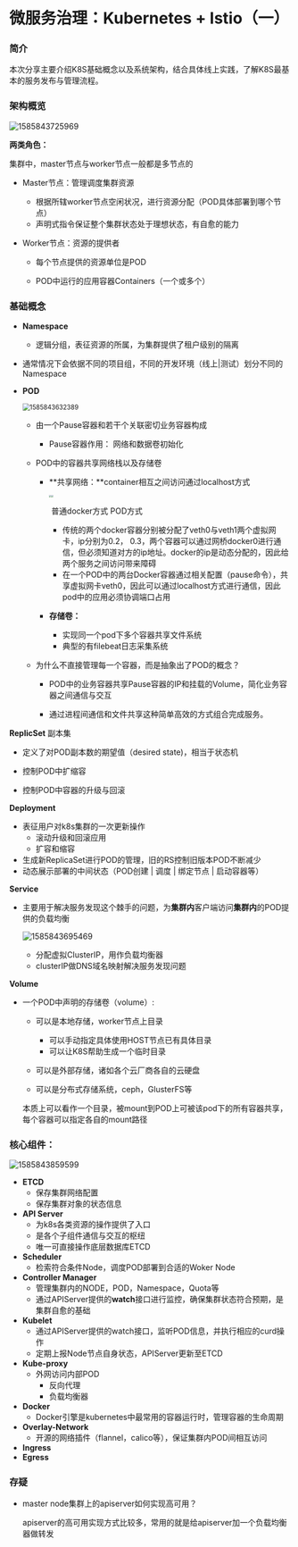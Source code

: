 # 微服务治理：Kubernetes + Istio（一）

### 简介

​		本次分享主要介绍K8S基础概念以及系统架构，结合具体线上实践，了解K8S最基本的服务发布与管理流程。



### 架构概览

![1585843725969](images\1585843725969.png)

**两类角色：**

集群中，master节点与worker节点一般都是多节点的

- Master节点：管理调度集群资源

  - 根据所辖worker节点空闲状况，进行资源分配（POD具体部署到哪个节点）
  - 声明式指令保证整个集群状态处于理想状态，有自愈的能力

- Worker节点：资源的提供者

  - 每个节点提供的资源单位是POD

  - POD中运行的应用容器Containers（一个或多个）




### 基础概念

- **Namespace**
  
  - 逻辑分组，表征资源的所属，为集群提供了租户级别的隔离
- 通常情况下会依据不同的项目组，不同的开发环境（线上|测试）划分不同的Namespace
  
- **POD**

  <img src="images\1585843632389.png" alt="1585843632389" style="zoom:80%;" />

  - 由一个Pause容器和若干个关联密切业务容器构成

    - Pause容器作用： 网络和数据卷初始化 

  - POD中的容器共享网络栈以及存储卷

    - **共享网络：**container相互之间访问通过localhost方式

      <img src="images\a.jpg" style="zoom:25%;" /><img src="images\b.jpg" style="zoom:25%;" />

      ​                            普通docker方式                                                     POD方式

      - 传统的两个docker容器分别被分配了veth0与veth1两个虚拟网卡，ip分别为0.2， 0.3，两个容器可以通过网桥docker0进行通信，但必须知道对方的ip地址。docker的ip是动态分配的，因此给两个服务之间访问带来障碍
      - 在一个POD中的两台Docker容器通过相关配置（pause命令），共享虚拟网卡veth0，因此可以通过localhost方式进行通信，因此pod中的应用必须协调端口占用 

    - **存储卷：**

      - 实现同一个pod下多个容器共享文件系统
      - 典型的有filebeat日志采集系统

  - 为什么不直接管理每一个容器，而是抽象出了POD的概念？
    - POD中的业务容器共享Pause容器的IP和挂载的Volume，简化业务容器之间通信与交互
    
    - 通过进程间通信和文件共享这种简单高效的方式组合完成服务。 
    
      

**ReplicSet** 副本集

- 定义了对POD副本数的期望值（desired  state)，相当于状态机

- 控制POD中扩缩容

- 控制POD中容器的升级与回滚

  

**Deployment**

- 表征用户对k8s集群的一次更新操作
  - 滚动升级和回滚应用
  - 扩容和缩容
- 生成新ReplicaSet进行POD的管理，旧的RS控制旧版本POD不断减少
- 动态展示部署的中间状态（POD创建 | 调度 | 绑定节点 | 启动容器等）

**Service**

- 主要用于解决服务发现这个棘手的问题，为**集群内**客户端访问**集群内**的POD提供的负载均衡

  ![1585843695469](images\1585843695469.png)

  - 分配虚拟ClusterIP，用作负载均衡器
  - clusterIP做DNS域名映射解决服务发现问题



**Volume**

- 一个POD中声明的存储卷（volume）:

  - 可以是本地存储，worker节点上目录

    - 可以手动指定具体使用HOST节点已有具体目录
    - 可以让K8S帮助生成一个临时目录

  - 可以是外部存储，诸如各个云厂商各自的云硬盘

  - 可以是分布式存储系统，ceph，GlusterFS等

  本质上可以看作一个目录，被mount到POD上可被该pod下的所有容器共享，每个容器可以指定各自的mount路径



### 核心组件：

![1585843859599](images\1585843859599.png)

- **ETCD**
  -  保存集群网络配置
  - 保存集群对象的状态信息 
- **API Server**
  - 为k8s各类资源的操作提供了入口
  - 是各个子组件通信与交互的枢纽
  - 唯一可直接操作底层数据库ETCD
- **Scheduler**
  - 检索符合条件Node，调度POD部署到合适的Woker Node
- **Controller Manager**
  - 管理集群内的NODE，POD，Namespace，Quota等
  - 通过APIServer提供的**watch**接口进行监控，确保集群状态符合预期，是集群自愈的基础
- **Kubelet**
  - 通过APIServer提供的watch接口，监听POD信息，并执行相应的curd操作
  - 定期上报Node节点自身状态，APIServer更新至ETCD
- **Kube-proxy**
  - 外网访问内部POD
    - 反向代理
    - 负载均衡器
- **Docker**
  -  Docker引擎是kubernetes中最常用的容器运行时，管理容器的生命周期
- **Overlay-Network**
  - 开源的网络插件（flannel，calico等），保证集群内POD间相互访问
- **Ingress**
- **Egress**

### 存疑

- master node集群上的apiserver如何实现高可用？

  apiserver的高可用实现方式比较多，常用的就是给apiserver加一个负载均衡器做转发

